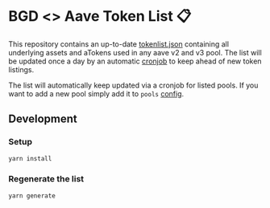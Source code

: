 # BGD <> Aave Token List :clipboard:

This repository contains an up-to-date [tokenlist.json](/tokenlist.json) containing all underlying assets and aTokens used in any aave v2 and v3 pool.
The list will be updated once a day by an automatic [cronjob](.github/workflows/cron.yaml) to keep ahead of new token listings.

The list will automatically keep updated via a cronjob for listed pools.
If you want to add a new pool simply add it to `pools` [config](./index.ts).

## Development

### Setup

```sh
yarn install
```

### Regenerate the list

```sh
yarn generate
```
